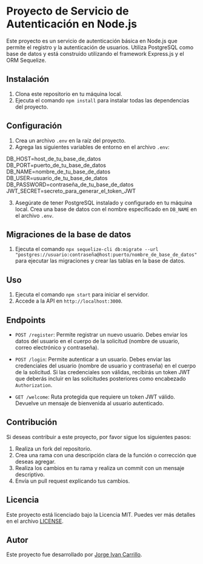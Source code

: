 # Proyecto de Servicio de Autenticación en Node.js

Este proyecto es un servicio de autenticación básica en Node.js que permite el registro y la autenticación de usuarios. Utiliza PostgreSQL como base de datos y está construido utilizando el framework Express.js y el ORM Sequelize.

## Instalación

1. Clona este repositorio en tu máquina local.
2. Ejecuta el comando `npm install` para instalar todas las dependencias del proyecto.

## Configuración

1. Crea un archivo `.env` en la raíz del proyecto.
2. Agrega las siguientes variables de entorno en el archivo `.env`:

DB_HOST=host_de_tu_base_de_datos
DB_PORT=puerto_de_tu_base_de_datos
DB_NAME=nombre_de_tu_base_de_datos
DB_USER=usuario_de_tu_base_de_datos
DB_PASSWORD=contraseña_de_tu_base_de_datos
JWT_SECRET=secreto_para_generar_el_token_JWT


3. Asegúrate de tener PostgreSQL instalado y configurado en tu máquina local. Crea una base de datos con el nombre especificado en `DB_NAME` en el archivo `.env`.

## Migraciones de la base de datos

1. Ejecuta el comando `npx sequelize-cli db:migrate --url "postgres://usuario:contraseña@host:puerto/nombre_de_base_de_datos"` para ejecutar las migraciones y crear las tablas en la base de datos.

## Uso

1. Ejecuta el comando `npm start` para iniciar el servidor.
2. Accede a la API en `http://localhost:3000`.

## Endpoints

- `POST /register`: Permite registrar un nuevo usuario. Debes enviar los datos del usuario en el cuerpo de la solicitud (nombre de usuario, correo electrónico y contraseña).

- `POST /login`: Permite autenticar a un usuario. Debes enviar las credenciales del usuario (nombre de usuario y contraseña) en el cuerpo de la solicitud. Si las credenciales son válidas, recibirás un token JWT que deberás incluir en las solicitudes posteriores como encabezado `Authorization`.

- `GET /welcome`: Ruta protegida que requiere un token JWT válido. Devuelve un mensaje de bienvenida al usuario autenticado.

## Contribución

Si deseas contribuir a este proyecto, por favor sigue los siguientes pasos:

1. Realiza un fork del repositorio.
2. Crea una rama con una descripción clara de la función o corrección que deseas agregar.
3. Realiza los cambios en tu rama y realiza un commit con un mensaje descriptivo.
4. Envía un pull request explicando tus cambios.

## Licencia

Este proyecto está licenciado bajo la Licencia MIT. Puedes ver más detalles en el archivo [LICENSE](LICENSE).

## Autor

Este proyecto fue desarrollado por [Jorge Ivan Carrillo](https://github.com/Jorge-Ivan).
